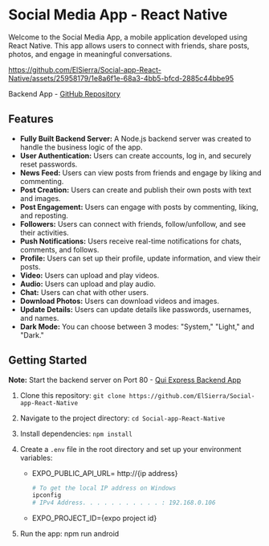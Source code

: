 # Social Media App - React Native

Welcome to the Social Media App, a mobile application developed using React Native. This app allows users to connect with friends, share posts, photos, and engage in meaningful conversations.

https://github.com/ElSierra/Social-app-React-Native/assets/25958179/1e8a6f1e-68a3-4bb5-bfcd-2885c44bbe95

Backend App - [GitHub Repository](https://github.com/ElSierra/SocialApp-NodeJS)

## Features

- **Fully Built Backend Server:** A Node.js backend server was created to handle the business logic of the app.
- **User Authentication:** Users can create accounts, log in, and securely reset passwords.
- **News Feed:** Users can view posts from friends and engage by liking and commenting.
- **Post Creation:** Users can create and publish their own posts with text and images.
- **Post Engagement:** Users can engage with posts by commenting, liking, and reposting.
- **Followers:** Users can connect with friends, follow/unfollow, and see their activities.
- **Push Notifications:** Users receive real-time notifications for chats, comments, and follows.
- **Profile:** Users can set up their profile, update information, and view their posts.
- **Video:** Users can upload and play videos.
- **Audio:** Users can upload and play audio.
- **Chat:** Users can chat with other users.
- **Download Photos:** Users can download videos and images.
- **Update Details:** Users can update details like passwords, usernames, and names.
- **Dark Mode:** You can choose between 3 modes: "System," "Light," and "Dark."

## Getting Started

**Note:** Start the backend server on Port 80 - [Qui Express Backend App](https://github.com/ElSierra/SocialApp-NodeJS)

1. Clone this repository: `git clone https://github.com/ElSierra/Social-app-React-Native`
2. Navigate to the project directory: `cd Social-app-React-Native`
3. Install dependencies: `npm install`
4. Create a `.env` file in the root directory and set up your environment variables:

   - EXPO_PUBLIC_API_URL= http://{ip address}

      ```bash
      # To get the local IP address on Windows
      ipconfig
      # IPv4 Address. . . . . . . . . . . : 192.168.0.106
      ```

   - EXPO_PROJECT_ID={expo project id}
  
5. Run the app: npm run android
